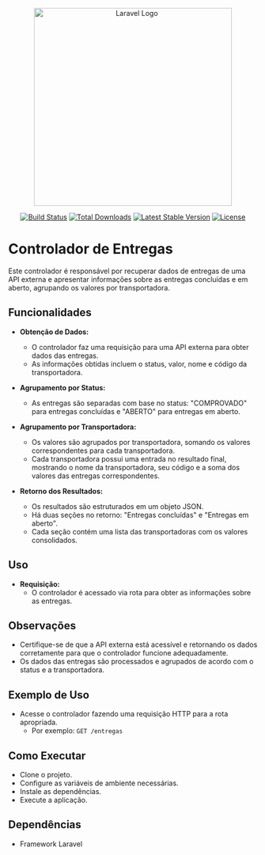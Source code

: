 <p align="center"><a href="https://laravel.com" target="_blank"><img src="https://raw.githubusercontent.com/laravel/art/master/logo-lockup/5%20SVG/2%20CMYK/1%20Full%20Color/laravel-logolockup-cmyk-red.svg" width="400" alt="Laravel Logo"></a></p>

<p align="center">
<a href="https://github.com/laravel/framework/actions"><img src="https://github.com/laravel/framework/workflows/tests/badge.svg" alt="Build Status"></a>
<a href="https://packagist.org/packages/laravel/framework"><img src="https://img.shields.io/packagist/dt/laravel/framework" alt="Total Downloads"></a>
<a href="https://packagist.org/packages/laravel/framework"><img src="https://img.shields.io/packagist/v/laravel/framework" alt="Latest Stable Version"></a>
<a href="https://packagist.org/packages/laravel/framework"><img src="https://img.shields.io/packagist/l/laravel/framework" alt="License"></a>
</p>

# Controlador de Entregas

Este controlador é responsável por recuperar dados de entregas de uma API externa e apresentar informações sobre as entregas concluídas e em aberto, agrupando os valores por transportadora.

## Funcionalidades

- **Obtenção de Dados:**
  - O controlador faz uma requisição para uma API externa para obter dados das entregas.
  - As informações obtidas incluem o status, valor, nome e código da transportadora.

- **Agrupamento por Status:**
  - As entregas são separadas com base no status: "COMPROVADO" para entregas concluídas e "ABERTO" para entregas em aberto.

- **Agrupamento por Transportadora:**
  - Os valores são agrupados por transportadora, somando os valores correspondentes para cada transportadora.
  - Cada transportadora possui uma entrada no resultado final, mostrando o nome da transportadora, seu código e a soma dos valores das entregas correspondentes.

- **Retorno dos Resultados:**
  - Os resultados são estruturados em um objeto JSON.
  - Há duas seções no retorno: "Entregas concluídas" e "Entregas em aberto".
  - Cada seção contém uma lista das transportadoras com os valores consolidados.

## Uso

- **Requisição:**
  - O controlador é acessado via rota para obter as informações sobre as entregas.

## Observações

- Certifique-se de que a API externa está acessível e retornando os dados corretamente para que o controlador funcione adequadamente.
- Os dados das entregas são processados e agrupados de acordo com o status e a transportadora.

## Exemplo de Uso

- Acesse o controlador fazendo uma requisição HTTP para a rota apropriada.
  - Por exemplo: `GET /entregas`

## Como Executar

- Clone o projeto.
- Configure as variáveis de ambiente necessárias.
- Instale as dependências.
- Execute a aplicação.

## Dependências

- Framework Laravel
